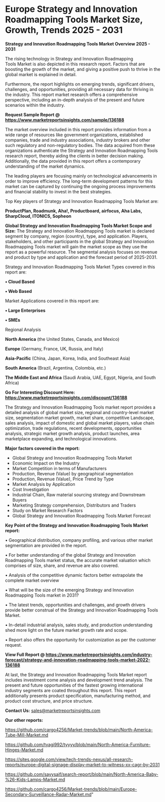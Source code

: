  # Europe Strategy and Innovation Roadmapping Tools Market Size, Growth, Trends 2025 - 2031

<Strong> Strategy and Innovation Roadmapping Tools Market Overview 2025 - 2031</strong>

The rising technology in Strategy and Innovation Roadmapping Tools Market is also depicted in this research report. Factors that are boosting the growth of the market, and giving a positive push to thrive in the global market is explained in detail.

Furthermore, the report highlights on emerging trends, significant drivers, challenges, and opportunities, providing all necessary data for thriving in the industry. This report market research offers a comprehensive perspective, including an in-depth analysis of the present and future scenarios within the industry.

<strong>Request Sample Report @ <a href=https://www.marketreportsinsights.com/sample/136188>https://www.marketreportsinsights.com/sample/136188</a></strong>

The market overview included in this report provides information from a wide range of resources like government organizations, established companies, trade and industry associations, industry brokers and other such regulatory and non-regulatory bodies. The data acquired from these organizations authenticate the Strategy and Innovation Roadmapping Tools research report, thereby aiding the clients in better decision making. Additionally, the data provided in this report offers a contemporary understanding of the market dynamics.

The leading players are focusing mainly on technological advancements in order to improve efficiency. The long-term development patterns for this market can be captured by continuing the ongoing process improvements and financial stability to invest in the best strategies.

Top Key players of Strategy and Innovation Roadmapping Tools Market are:

<strong>ProductPlan, Roadmunk, Aha!, Productboard, airfocus, Aha Labs, SharpCloud, ITONICS, Sopheon</strong>

<strong><b>Global Strategy and Innovation Roadmapping Tools Market Scope and Size:</b></strong>
The Strategy and Innovation Roadmapping Tools market is declared segment by company, region (country), type, and application. Players, stakeholders, and other participants in the global Strategy and Innovation Roadmapping Tools market will gain the market scope as they use the report as a powerful resource. The segmental analysis focuses on revenue and product by type and application and the forecast period of 2025-2031.

Strategy and Innovation Roadmapping Tools Market Types covered in this report are:

<strong>• Cloud Based

• Web Based</strong>

Market Applications covered in this report are:

<strong>• Large Enterprises

• SMEs</strong> 

Regional Analysis

<strong>North America</strong> (the United States, Canada, and Mexico)

<strong>Europe</strong> (Germany, France, UK, Russia, and Italy)

<strong>Asia-Pacific</strong> (China, Japan, Korea, India, and Southeast Asia)

<strong>South America</strong> (Brazil, Argentina, Colombia, etc.)

<strong>The Middle East and Africa</strong> (Saudi Arabia, UAE, Egypt, Nigeria, and South Africa)

<strong>Go For Interesting Discount Here: <a href=https://www.marketreportsinsights.com/discount/136188>https://www.marketreportsinsights.com/discount/136188</a></strong>

The Strategy and Innovation Roadmapping Tools market report provides a detailed analysis of global market size, regional and country-level market size, segmentation market growth, market share, competitive Landscape, sales analysis, impact of domestic and global market players, value chain optimization, trade regulations, recent developments, opportunities analysis, strategic market growth analysis, product launches, area marketplace expanding, and technological innovations.

<strong><b>Major factors covered in the report:</b></strong>
<ul>
  <li>Global Strategy and Innovation Roadmapping Tools Market </li>
  <li>Economic Impact on the Industry</li>
  <li>Market Competition in terms of Manufacturers</li>
  <li>Production, Revenue (Value) by geographical segmentation</li>
  <li>Production, Revenue (Value), Price Trend by Type</li>
  <li>Market Analysis by Application</li>
  <li>Cost Investigation</li>
  <li>Industrial Chain, Raw material sourcing strategy and Downstream Buyers</li>
  <li>Marketing Strategy comprehension, Distributors and Traders</li>
  <li>Study on Market Research Factors</li>
  <li>Global Strategy and Innovation Roadmapping Tools Market Forecast</li>
</ul>

<strong><b>Key Point of the Strategy and Innovation Roadmapping Tools Market report:</b></strong>

• Geographical distribution, company profiling, and various other market segmentation are provided in the report.

• For better understanding of the global Strategy and Innovation Roadmapping Tools market status, the accurate market valuation which comprises of size, share, and revenue are also covered.

• Analysis of the competitive dynamic factors better extrapolate the complete market overview

• What will be the size of the emerging Strategy and Innovation Roadmapping Tools market in 2031?

• The latest trends, opportunities and challenges, and growth drivers provide better construal of the Strategy and Innovation Roadmapping Tools Market.

• In-detail industrial analysis, sales study, and production understanding shed more light on the future market growth rate and scope.

• Report also offers the opportunity for customization as per the customer request.

<strong><b>View Full Report @ <a href=https://www.marketreportsinsights.com/industry-forecast/strategy-and-innovation-roadmapping-tools-market-2022-136188>https://www.marketreportsinsights.com/industry-forecast/strategy-and-innovation-roadmapping-tools-market-2022-136188</a></b></strong>


At last, the Strategy and Innovation Roadmapping Tools Market report includes investment come analysis and development trend analysis. The present and future opportunities of the fastest growing international industry segments are coated throughout this report. This report additionally presents product specification, manufacturing method, and product cost structure, and price structure.

<strong>Contact Us:</strong>
sales@marketreportsinsights.com

<strong>Our other reports:</strong>

<a href=https://github.com/cargo4256/Market-trends/blob/main/North-America-Tube-Mill-Market.md>https://github.com/cargo4256/Market-trends/blob/main/North-America-Tube-Mill-Market.md</a>

<a href=https://github.com/tyagi992/tyyyy/blob/main/North-America-Furniture-Hinges-Market.md>https://github.com/tyagi992/tyyyy/blob/main/North-America-Furniture-Hinges-Market.md</a>

<a href=https://sites.google.com/view/tech-trends-nexus/all-research-reports/europe-digital-signage-display-market-to-witness-xx-cagr-by-2031>https://sites.google.com/view/tech-trends-nexus/all-research-reports/europe-digital-signage-display-market-to-witness-xx-cagr-by-2031</a>

<a href=https://github.com/sayysaif/search-report/blob/main/North-America-Baby-%26-Kids-Lamps-Market.md>https://github.com/sayysaif/search-report/blob/main/North-America-Baby-%26-Kids-Lamps-Market.md</a>

<a href=https://github.com/cargo4256/Market-trends/blob/main/Europe-Secondary-Surveillance-Radar-Market.md>https://github.com/cargo4256/Market-trends/blob/main/Europe-Secondary-Surveillance-Radar-Market.md</a>"
